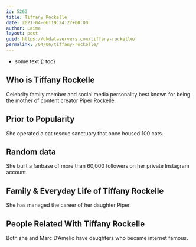 ```yaml
---
id: 5263
title: Tiffany Rockelle
date: 2021-04-06T19:24:27+00:00
author: Laima
layout: post
guid: https://ukdataservers.com/tiffany-rockelle/
permalink: /04/06/tiffany-rockelle/
---
```


* some text
{: toc}


## Who is Tiffany Rockelle
                  
                  
                  
Celebrity family member and social media personality best known for being the mother of content creator Piper Rockelle.
                  
              
            
              
            
                
                
                
## Prior to Popularity
                  
                  
                  
She operated a cat rescue sanctuary that once housed 100 cats.
                  
              
            
              
            
                
                
                
## Random data
                  
                  
                  
She built a fanbase of more than 60,000 followers on her private Instagram account. 
                  
              
            
              
            
                
                
                
## Family & Everyday Life of Tiffany Rockelle
                  
                  
                  
She has managed the career of her daughter Piper. 
                  
              
            
              
            
                
                
                
## People Related With Tiffany Rockelle
                  
                  
                  
Both she and Marc D&#8217;Amelio have daughters who became internet famous. 
                  
              
            
              
            
                
              
            
              
              
            
            
              
            
          
          
          